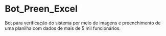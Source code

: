 # Bot_Preen_Excel
Bot para verificação do sistema por meio de imagens e preenchimento de uma planilha com dados de mais de 5 mil funcionários.
